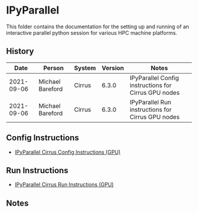 IPyParallel
===========

This folder contains the documentation for the setting up and running of an interactive parallel python session
for various HPC machine platforms.

History
-------

Date | Person | System | Version | Notes
---- | -------|--------|---------|------
2021-09-06 | Michael Bareford | Cirrus | 6.3.0 | IPyParallel Config instructions for Cirrus GPU nodes
2021-09-06 | Michael Bareford | Cirrus | 6.3.0 | IPyParallel Run instructions for Cirrus GPU nodes

Config Instructions
-------------------

* [IPyParallel Cirrus Config Instructions (GPU)](config_ipyparallel_cirrus_gpu.md)

Run Instructions
-------------------

* [IPyParallel Cirrus Run Instructions (GPU)](run_ipyparallel_cirrus_gpu.md)

Notes
-----

